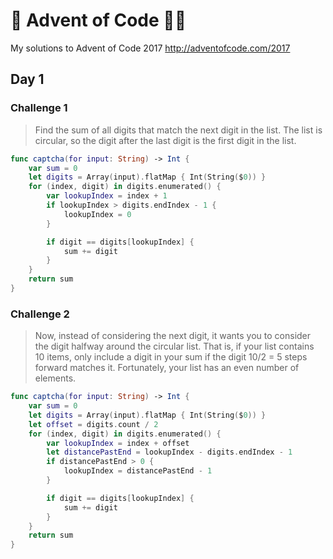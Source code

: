 # 🎄 Advent of Code 👨‍💻
My solutions to Advent of Code 2017 http://adventofcode.com/2017

## Day 1

### Challenge 1
> Find the sum of all digits that match the next digit in the list. The list is circular, so the digit after the last digit is the first digit in the list.

```swift
func captcha(for input: String) -> Int {
    var sum = 0
    let digits = Array(input).flatMap { Int(String($0)) }
    for (index, digit) in digits.enumerated() {
        var lookupIndex = index + 1
        if lookupIndex > digits.endIndex - 1 {
            lookupIndex = 0
        }

        if digit == digits[lookupIndex] {
            sum += digit
        }
    }
    return sum
}
```

### Challenge 2
> Now, instead of considering the next digit, it wants you to consider the digit halfway around the circular list. That is, if your list contains 10 items, only include a digit in your sum if the digit 10/2 = 5 steps forward matches it. Fortunately, your list has an even number of elements.

```swift
func captcha(for input: String) -> Int {
    var sum = 0
    let digits = Array(input).flatMap { Int(String($0)) }
    let offset = digits.count / 2
    for (index, digit) in digits.enumerated() {
        var lookupIndex = index + offset
        let distancePastEnd = lookupIndex - digits.endIndex - 1
        if distancePastEnd > 0 {
            lookupIndex = distancePastEnd - 1
        }

        if digit == digits[lookupIndex] {
            sum += digit
        }
    }
    return sum
}
```

